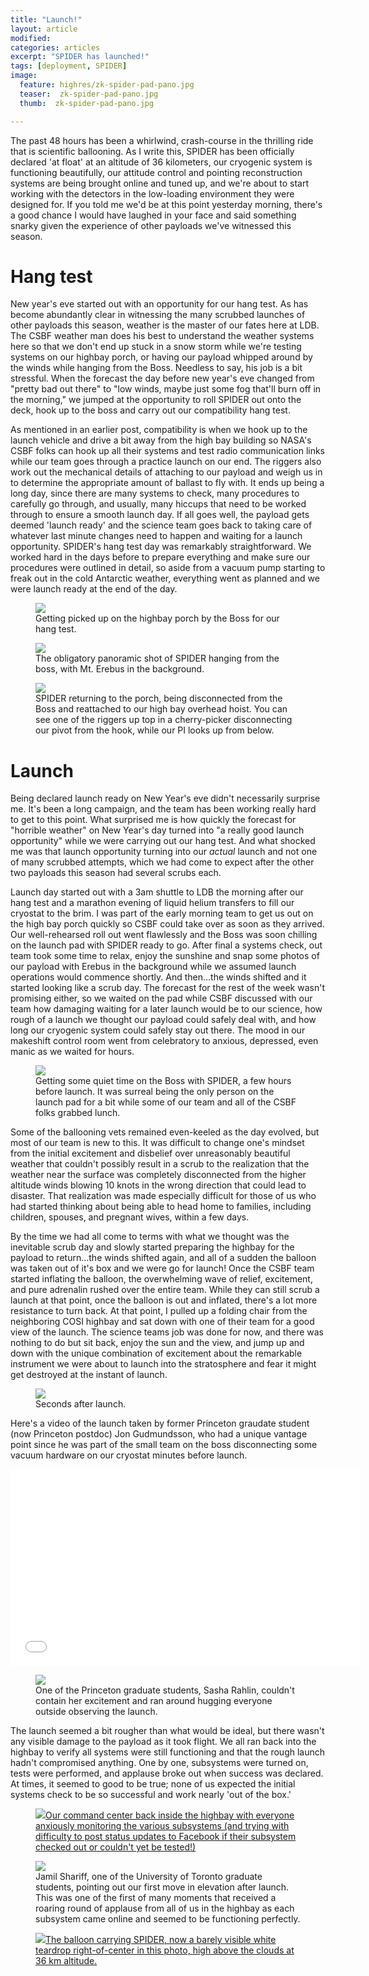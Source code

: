 ```yaml
---
title: "Launch!"
layout: article
modified:
categories: articles
excerpt: "SPIDER has launched!"
tags: [deployment, SPIDER]
image:
  feature: highres/zk-spider-pad-pano.jpg
  teaser:  zk-spider-pad-pano.jpg
  thumb:  zk-spider-pad-pano.jpg

---
```


The past 48 hours has been a whirlwind, crash-course in the thrilling ride that is scientific ballooning. As I write this, SPIDER has been officially declared 'at float' at an altitude of 36 kilometers, our cryogenic system is functioning beautifully, our attitude control and pointing reconstruction systems are being brought online and tuned up, and we're about to start working with the detectors in the low-loading environment they were designed for. If you told me we'd be at this point yesterday morning, there's a good chance I would have laughed in your face and said something snarky given the experience of other payloads we've witnessed this season. 

# Hang test
New year's eve started out with an opportunity for our hang test. As has become abundantly clear in witnessing the many scrubbed launches of other payloads this season, weather is the master of our fates here at LDB. The CSBF weather man does his best to understand the weather systems here so that we don't end up stuck in a snow storm while we're testing systems on our highbay porch, or having our payload whipped around by the winds while hanging from the Boss. Needless to say, his job is a bit stressful. When the forecast the day before new year's eve changed from "pretty bad out there" to "low winds, maybe just some fog that'll burn off in the morning," we jumped at the opportunity to roll SPIDER out onto the deck, hook up to the boss and carry out our compatibility hang test.  

As mentioned in an earlier post, compatibility is when we hook up to the launch vehicle and drive a bit away from the high bay building so NASA's CSBF folks can hook up all their systems and test radio communication links while our team goes through a practice launch on our end. The riggers also work out the mechanical details of attaching to our payload and weigh us in to determine the appropriate amount of ballast to fly with. It ends up being a long day, since there are many systems to check, many procedures to carefully go through, and usually, many hiccups that need to be worked through to ensure a smooth launch day. If all goes well, the payload gets deemed 'launch ready' and the science team goes back to taking care of whatever last minute changes need to happen and waiting for a launch opportunity. SPIDER's hang test day was remarkably straightforward. We worked hard in the days before to prepare everything and make sure our procedures were outlined in detail, so aside from a vacuum pump starting to freak out in the cold Antarctic weather, everything went as planned and we were launch ready at the end of the day. 

<figure>
        <a href="{{ site.url }}/images/hang_test_pickup.jpg"><img src="{{ site.url }}/images/highres/hang_test_pickup.jpg"></a>
        <figcaption>Getting picked up on the highbay porch by the Boss for our hang test. </figcaption>
</figure>

<figure>
        <a href="{{ site.url }}/images/hang_test_pano.jpg"><img src="{{ site.url }}/images/highres/hang_test_pano.jpg"></a>
        <figcaption>The obligatory panoramic shot of SPIDER hanging from the boss, with Mt. Erebus in the background.</figcaption>
</figure>

<figure>
        <a href="{{ site.url }}/images/hang_test_return.jpg"><img src="{{ site.url }}/images/highres/hang_test_return.jpg"></a>
        <figcaption>SPIDER returning to the porch, being disconnected from the Boss and reattached to our high bay overhead hoist. You can see one of the riggers up top in a cherry-picker disconnecting our pivot from the hook, while our PI looks up from below. </figcaption>
</figure>

# Launch

Being declared launch ready on New Year's eve didn't necessarily surprise me. It's been a long campaign, and the team has been working really hard to get to this point. What surprised me is how quickly the forecast for "horrible weather" on New Year's day turned into "a really good launch opportunity" while we were carrying out our hang test. And what shocked me was that launch opportunity turning into our *actual* launch and not one of many scrubbed attempts, which we had come to expect after the other two payloads this season had several scrubs each.
 
Launch day started out with a 3am shuttle to LDB the morning after our hang test and a marathon evening of liquid helium transfers to fill our cryostat to the brim. I was part of the early morning team to get us out on the high bay porch quickly so CSBF could take over as soon as they arrived. Our well-rehearsed roll out went flawlessly and the Boss was soon chilling on the launch pad with SPIDER ready to go. After final a systems check, out team took some time to relax, enjoy the sunshine and snap some photos of our payload with Erebus in the background while we assumed launch operations would commence shortly. And then...the winds shifted and it started looking like a scrub day. The forecast for the rest of the week wasn't promising either, so we waited on the pad while CSBF discussed with our team how damaging waiting for a later launch would be to our science, how rough of a launch we thought our payload could safely deal with, and how long our cryogenic system could safely stay out there. The mood in our makeshift control room went from celebratory to anxious, depressed, even manic as we waited for hours. 

<figure>
        <a href="{{ site.url }}/images/zk-spider-pad-pano.jpg"><img src="{{ site.url }}/images/highres/zk-spider-pad-pano.jpg"></a>
        <figcaption>Getting some quiet time on the Boss with SPIDER, a few hours before launch. It was surreal being the only person on the launch pad for a bit while some of our team and all of the CSBF folks grabbed lunch.</figcaption>
</figure>

Some of the ballooning vets remained even-keeled as the day evolved, but most of our team is new to this. It was difficult to change one's mindset from the initial excitement and disbelief over unreasonably beautiful weather that couldn't possibly result in a scrub to the realization that the weather near the surface was completely disconnected from the higher altitude winds blowing 10 knots in the wrong direction that could lead to disaster. That realization was made especially difficult for those of us who had started thinking about being able to head home to families, including children, spouses, and pregnant wives, within a few days. 

By the time we had all come to terms with what we thought was the inevitable scrub day and slowly started preparing the highbay for the payload to return...the winds shifted again, and all of a sudden the balloon was taken out of it's box and we were go for launch! Once the CSBF team started inflating the balloon, the overwhelming wave of relief, excitement, and pure adrenalin rushed over the entire team. While they can still scrub a launch at that point, once the balloon is out and inflated, there's a lot more resistance to turn back. At that point, I pulled up a folding chair from the neighboring COSI highbay and sat down with one of their team for a good view of the launch. The science teams job was done for now, and there was nothing to do but sit back, enjoy the sun and the view, and jump up and down with the unique combination of excitement about the remarkable instrument we were about to launch into the stratosphere and fear it might get destroyed at the instant of launch.

<figure>
        <a href="{{ site.url }}/images/spider_launch.jpg"><img src="{{ site.url }}/images/highres/spider_launch.jpg"></a>
        <figcaption>Seconds after launch. </figcaption>
</figure>

Here's a video of the launch taken by former Princeton graudate student (now Princeton postdoc) Jon Gudmundsson, who had a unique vantage point since he was part of the small team on the boss disconnecting some vacuum hardware on our cryostat minutes before launch.

<iframe width="560" height="315" src="//www.youtube.com/embed/yaYqKqeBuHo" frameborder="0" allowfullscreen></iframe>


<figure>
        <a href="{{ site.url }}/images/sasha_hug.jpg"><img src="{{ site.url }}/images/highres/sasha_hug.jpg"></a>
        <figcaption>One of the Princeton graduate students, Sasha Rahlin, couldn't contain her excitement and ran around hugging everyone outside observing the launch.</figcaption>
</figure>

The launch seemed a bit rougher than what would be ideal, but there wasn't any visible damage to the payload as it took flight. We all ran back into the highbay to verify all systems were still functioning and that the rough launch hadn't compromised anything. One by one, subsystems were turned on, tests were performed, and applause broke out when success was declared. At times, it seemed to good to be true; none of us expected the initial systems check to be so successful and work nearly 'out of the box.'  
 
<figure>
        <a href="{{ site.url }}/images/command.jpg"><img src="{{ site.url }}/images/highres/command.jpg">Our command center back inside the highbay with everyone anxiously monitoring the various subsystems (and trying with difficulty to post status updates to Facebook if their subsystem checked out or couldn't yet be tested!)</a>
        <figcaption> </figcaption>
</figure>

<figure>
        <a href="{{ site.url }}/images/jamil_elmove.jpg"><img src="{{ site.url }}/images/highres/jamil_elmove.jpg"></a>
        <figcaption> Jamil Shariff, one of the University of Toronto graduate students, pointing out our first move in elevation after launch. This was one of the first of many moments that received a roaring round of applause from all of us in the highbay as each subsystem came online and seemed to be functioning perfectly.</figcaption>
</figure>


<figure>
        <a href="{{ site.url }}/images/command.jpg"><img src="{{ site.url }}/images/highres/command.jpg">The balloon carrying SPIDER, now a barely visible white teardrop right-of-center in this photo, high above the clouds at 36 km altitude.</a>
        <figcaption> </figcaption>
</figure>

